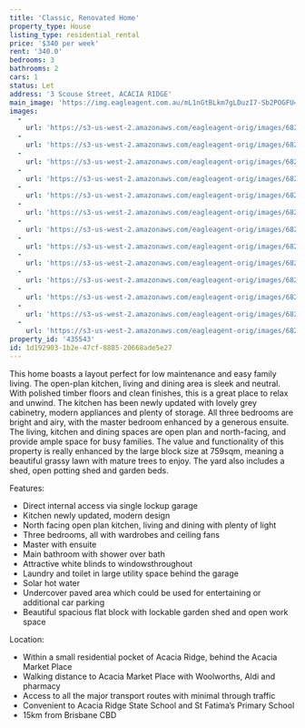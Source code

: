```yaml
---
title: 'Classic, Renovated Home'
property_type: House
listing_type: residential_rental
price: '$340 per week'
rent: '340.0'
bedrooms: 3
bathrooms: 2
cars: 1
status: Let
address: '3 Scouse Street, ACACIA RIDGE'
main_image: 'https://img.eagleagent.com.au/mL1nGtBLkm7gLDuzI7-Sb2POGFU=/1280x854/smart/https://s3-us-west-2.amazonaws.com/eagleagent-orig/images/6825421/424671822-image-M.jpg'
images:
  -
    url: 'https://s3-us-west-2.amazonaws.com/eagleagent-orig/images/6825433/424671822-image-L.jpg'
  -
    url: 'https://s3-us-west-2.amazonaws.com/eagleagent-orig/images/6825432/424671822-image-K.jpg'
  -
    url: 'https://s3-us-west-2.amazonaws.com/eagleagent-orig/images/6825431/424671822-image-J.jpg'
  -
    url: 'https://s3-us-west-2.amazonaws.com/eagleagent-orig/images/6825430/424671822-image-I.jpg'
  -
    url: 'https://s3-us-west-2.amazonaws.com/eagleagent-orig/images/6825429/424671822-image-H.jpg'
  -
    url: 'https://s3-us-west-2.amazonaws.com/eagleagent-orig/images/6825428/424671822-image-G.jpg'
  -
    url: 'https://s3-us-west-2.amazonaws.com/eagleagent-orig/images/6825427/424671822-image-F.jpg'
  -
    url: 'https://s3-us-west-2.amazonaws.com/eagleagent-orig/images/6825426/424671822-image-E.jpg'
  -
    url: 'https://s3-us-west-2.amazonaws.com/eagleagent-orig/images/6825425/424671822-image-D.jpg'
  -
    url: 'https://s3-us-west-2.amazonaws.com/eagleagent-orig/images/6825424/424671822-image-C.jpg'
  -
    url: 'https://s3-us-west-2.amazonaws.com/eagleagent-orig/images/6825423/424671822-image-B.jpg'
  -
    url: 'https://s3-us-west-2.amazonaws.com/eagleagent-orig/images/6825422/424671822-image-A.jpg'
  -
    url: 'https://s3-us-west-2.amazonaws.com/eagleagent-orig/images/6825421/424671822-image-M.jpg'
property_id: '435543'
id: 1d192903-1b2e-47cf-8885-20668ade5e27
---
```

This home boasts a layout perfect for low maintenance and easy family living. The open-plan kitchen, living and dining area is sleek and neutral. With polished timber floors and clean finishes, this is a great place to relax and unwind. The kitchen has been newly updated with lovely grey cabinetry, modern appliances and plenty of storage. All three bedrooms are bright and airy, with the master bedroom enhanced by a generous ensuite. The living, kitchen and dining spaces are open plan and north-facing, and provide ample space for busy families. The value and functionality of this property is really enhanced by the large block size at 759sqm, meaning a beautiful grassy lawn with mature trees to enjoy. The yard also includes a shed, open potting shed and garden beds.

Features:

*  Direct internal access via single lockup garage
*  Kitchen newly updated, modern design
*  North facing open plan kitchen, living and dining with plenty of light
*  Three bedrooms, all with wardrobes and ceiling fans
*  Master with ensuite
*  Main bathroom with shower over bath
*  Attractive white blinds to windowsthroughout
*  Laundry and toilet in large utility space behind the garage
*  Solar hot water
*  Undercover paved area which could be used for entertaining or additional car parking
*  Beautiful spacious flat block with lockable garden shed and open work space

Location:

*  Within a small residential pocket of Acacia Ridge, behind the Acacia Market Place
*  Walking distance to Acacia Market Place with Woolworths, Aldi and pharmacy
*  Access to all the major transport routes with minimal through traffic
*  Convenient to  Acacia Ridge State School and St Fatima’s Primary School
*  15km from Brisbane CBD